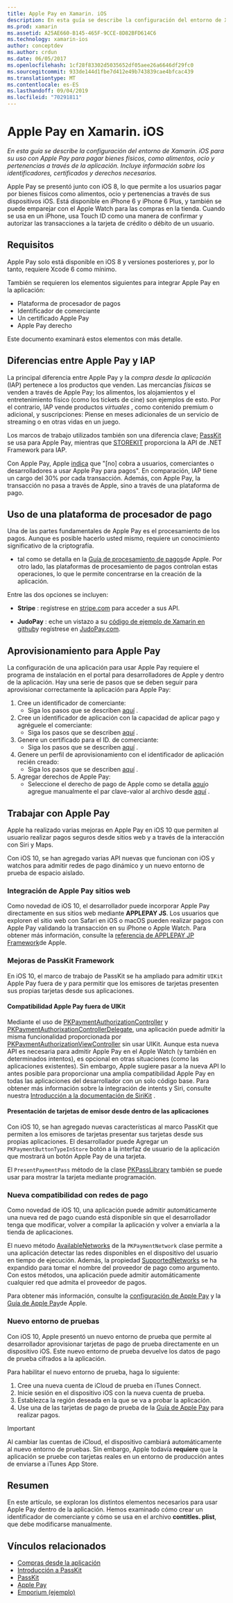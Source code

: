 ```yaml
---
title: Apple Pay en Xamarin. iOS
description: En esta guía se describe la configuración del entorno de Xamarin. iOS para su uso con Apple Pay para pagar bienes físicos, como alimentos, ocio y pertenencias a través de la aplicación. Incluye información sobre los identificadores, certificados y derechos necesarios.
ms.prod: xamarin
ms.assetid: A25AE660-B145-465F-9CCE-8D82BFD614C6
ms.technology: xamarin-ios
author: conceptdev
ms.author: crdun
ms.date: 06/05/2017
ms.openlocfilehash: 1cf28f83302d5035652df05aee26a6646df29fc0
ms.sourcegitcommit: 933de144d1fbe7d412e49b743839cae4bfcac439
ms.translationtype: MT
ms.contentlocale: es-ES
ms.lasthandoff: 09/04/2019
ms.locfileid: "70291811"
---
```

# <a name="apple-pay-in-xamarinios"></a>Apple Pay en Xamarin. iOS

_En esta guía se describe la configuración del entorno de Xamarin. iOS para su uso con Apple Pay para pagar bienes físicos, como alimentos, ocio y pertenencias a través de la aplicación. Incluye información sobre los identificadores, certificados y derechos necesarios._

Apple Pay se presentó junto con iOS 8, lo que permite a los usuarios pagar por bienes físicos como alimentos, ocio y pertenencias a través de sus dispositivos iOS. Está disponible en iPhone 6 y iPhone 6 Plus, y también se puede emparejar con el Apple Watch para las compras en la tienda. Cuando se usa en un iPhone, usa Touch ID como una manera de confirmar y autorizar las transacciones a la tarjeta de crédito o débito de un usuario.

## <a name="requirements"></a>Requisitos

Apple Pay solo está disponible en iOS 8 y versiones posteriores y, por lo tanto, requiere Xcode 6 como mínimo.

También se requieren los elementos siguientes para integrar Apple Pay en la aplicación:

- Plataforma de procesador de pagos
- Identificador de comerciante
- Un certificado Apple Pay
- Apple Pay derecho

Este documento examinará estos elementos con más detalle.

## <a name="differences-between-apple-pay-and-iap"></a>Diferencias entre Apple Pay y IAP

La principal diferencia entre Apple Pay y la *compra desde la aplicación* (IAP) pertenece a los productos que venden. Las mercancías *físicas* se venden a través de Apple Pay; los alimentos, los alojamientos y el entretenimiento físico (como los tickets de cine) son ejemplos de esto. Por el contrario, IAP vende productos *virtuales* , como contenido premium o adicional, y suscripciones: Piense en meses adicionales de un servicio de streaming o en otras vidas en un juego.

Los marcos de trabajo utilizados también son una diferencia clave; [PassKit](https://developer.apple.com/library/ios/documentation/PassKit/Reference/PKPaymentAuthorizationViewController_Ref/) se usa para Apple Pay, mientras que [STOREKIT](https://developer.apple.com/library/ios/documentation/PassKit/Reference/PKPaymentAuthorizationViewController_Ref/) proporciona la API de .NET Framework para IAP.

Con Apple Pay, Apple [indica](https://developer.apple.com/apple-pay/Getting-Started-with-Apple-Pay.pdf) que "[no] cobra a usuarios, comerciantes o desarrolladores a usar Apple Pay para pagos". En comparación, IAP tiene un cargo del 30% por cada transacción. Además, con Apple Pay, la transacción no pasa a través de Apple, sino a través de una plataforma de pago.

## <a name="using-a-payment-processor-platform"></a>Uso de una plataforma de procesador de pago

Una de las partes fundamentales de Apple Pay es el procesamiento de los pagos. Aunque es posible hacerlo usted mismo, requiere un conocimiento significativo de la criptografía.
- tal como se detalla en la [Guía de procesamiento de pagos](https://developer.apple.com/library/ios/ApplePay_Guide/ProcessPayment.html)de Apple.
Por otro lado, las plataformas de procesamiento de pagos controlan estas operaciones, lo que le permite concentrarse en la creación de la aplicación.

Entre las dos opciones se incluyen:

- **Stripe** : regístrese en [stripe.com](https://stripe.com/) para acceder a sus API.

- **JudoPay** : eche un vistazo a su [código de ejemplo de Xamarin en github](https://github.com/Judopay/Xamarin-Sample-App)y regístrese en [JudoPay.com](https://www.judopay.com/).

## <a name="provisioning-for-apple-pay"></a>Aprovisionamiento para Apple Pay

La configuración de una aplicación para usar Apple Pay requiere el programa de instalación en el portal para desarrolladores de Apple y dentro de la aplicación. Hay una serie de pasos que se deben seguir para aprovisionar correctamente la aplicación para Apple Pay:

1. Cree un identificador de comerciante:
    - Siga los pasos que se describen [aquí](~/ios/deploy-test/provisioning/capabilities/apple-pay-capabilities.md#merchantid) .
2. Cree un identificador de aplicación con la capacidad de aplicar pago y agréguele el comerciante:
    - Siga los pasos que se describen [aquí](~/ios/deploy-test/provisioning/capabilities/apple-pay-capabilities.md#appid) .
3. Genere un certificado para el ID. de comerciante:
    - Siga los pasos que se describen [aquí](~/ios/deploy-test/provisioning/capabilities/apple-pay-capabilities.md#certificate) .
4. Genere un perfil de aprovisionamiento con el identificador de aplicación recién creado:
    - Siga los pasos que se describen [aquí](~/ios/get-started/installation/device-provisioning/manual-provisioning.md#provisioning) .
5. Agregar derechos de Apple Pay:
    - Seleccione el derecho de pago de Apple como se detalla [aquí](~/ios/deploy-test/provisioning/entitlements.md)o agregue manualmente el par clave-valor al archivo desde [aquí](~/ios/deploy-test/provisioning/entitlements.md) .

## <a name="working-with-apple-pay"></a>Trabajar con Apple Pay

Apple ha realizado varias mejoras en Apple Pay en iOS 10 que permiten al usuario realizar pagos seguros desde sitios web y a través de la interacción con Siri y Maps.

Con iOS 10, se han agregado varias API nuevas que funcionan con iOS y watchos para admitir redes de pago dinámico y un nuevo entorno de prueba de espacio aislado.

### <a name="apple-pay-website-integration"></a>Integración de Apple Pay sitios web

Como novedad de iOS 10, el desarrollador puede incorporar Apple Pay directamente en sus sitios web mediante **APPLEPAY JS**. Los usuarios que exploren el sitio web con Safari en iOS o macOS pueden realizar pagos con Apple Pay validando la transacción en su iPhone o Apple Watch. Para obtener más información, consulte la [referencia de APPLEPAY JP Framework](https://developer.apple.com/reference/applepayjs)de Apple.

### <a name="passkit-framework-enhancements"></a>Mejoras de PassKit Framework

En iOS 10, el marco de trabajo de PassKit se ha ampliado para admitir `UIKit` Apple Pay fuera de y para permitir que los emisores de tarjetas presenten sus propias tarjetas desde sus aplicaciones.


#### <a name="supporting-apple-pay-outside-of-uikit"></a>Compatibilidad Apple Pay fuera de UIKit

Mediante el uso de [PKPaymentAuthorizationController](https://developer.apple.com/reference/passkit/pkpaymentauthorizationcontroller) y [PKPaymentAuthorixationControllerDelegate](https://developer.apple.com/reference/passkit/pkpaymentauthorizationcontrollerdelegate), una aplicación puede admitir la misma funcionalidad proporcionada por [PKPaymentAuthorizationViewController](https://developer.apple.com/reference/passkit/pkpaymentauthorizationviewcontroller) sin usar UIKit. Aunque esta nueva API es necesaria para admitir Apple Pay en el Apple Watch (y también en determinados intentos), es opcional en otras situaciones (como las aplicaciones existentes). Sin embargo, Apple sugiere pasar a la nueva API lo antes posible para proporcionar una amplia compatibilidad Apple Pay en todas las aplicaciones del desarrollador con un solo código base. Para obtener más información sobre la integración de intents y Siri, consulte nuestra [Introducción a la documentación de SiriKit](~/ios/platform/sirikit/index.md) .

#### <a name="presenting-issuer-cards-from-within-apps"></a>Presentación de tarjetas de emisor desde dentro de las aplicaciones

Con iOS 10, se han agregado nuevas características al marco PassKit que permiten a los emisores de tarjetas presentar sus tarjetas desde sus propias aplicaciones. El desarrollador puede Agregar un `PKPaymentButtonTypeInStore` botón a la interfaz de usuario de la aplicación que mostrará un botón Apple Pay de una tarjeta.

El `PresentPaymentPass` método de la clase [PKPassLibrary](https://developer.apple.com/reference/passkit/pkpasslibrary) también se puede usar para mostrar la tarjeta mediante programación.

### <a name="new-payment-network-support"></a>Nueva compatibilidad con redes de pago

Como novedad de iOS 10, una aplicación puede admitir automáticamente una nueva red de pago cuando está disponible sin que el desarrollador tenga que modificar, volver a compilar la aplicación y volver a enviarla a la tienda de aplicaciones.

El nuevo método [AvailableNetworks](https://developer.apple.com/reference/passkit/pkpaymentrequest/1833288-availablenetworks) de la `PKPaymentNetwork` clase permite a una aplicación detectar las redes disponibles en el dispositivo del usuario en tiempo de ejecución. Además, la propiedad [SupportedNetworks](https://developer.apple.com/reference/passkit/pkpaymentrequest/1619329-supportednetworks) se ha expandido para tomar el nombre del proveedor de pago como argumento. Con estos métodos, una aplicación puede admitir automáticamente cualquier red que admita el proveedor de pagos.

Para obtener más información, consulte la [configuración de Apple Pay](~/ios/platform/apple-pay.md) y la [Guía de Apple Pay](https://developer.apple.com/apple-pay/)de Apple.

### <a name="new-testing-environment"></a>Nuevo entorno de pruebas

Con iOS 10, Apple presentó un nuevo entorno de prueba que permite al desarrollador aprovisionar tarjetas de pago de prueba directamente en un dispositivo iOS. Este nuevo entorno de prueba devuelve los datos de pago de prueba cifrados a la aplicación.

Para habilitar el nuevo entorno de prueba, haga lo siguiente:

1. Cree una nueva cuenta de iCloud de prueba en iTunes Connect.
2. Inicie sesión en el dispositivo iOS con la nueva cuenta de prueba.
3. Establezca la región deseada en la que se va a probar la aplicación.
4. Use una de las tarjetas de pago de prueba de la [Guía de Apple Pay](https://developer.apple.com/apple-pay/) para realizar pagos.

> [!IMPORTANT]
> Al cambiar las cuentas de iCloud, el dispositivo cambiará automáticamente al nuevo entorno de pruebas. Sin embargo, Apple todavía **requiere** que la aplicación se pruebe con tarjetas reales en un entorno de producción antes de enviarse a iTunes App Store.

## <a name="summary"></a>Resumen

En este artículo, se exploran los distintos elementos necesarios para usar Apple Pay dentro de la aplicación. Hemos examinado cómo crear un identificador de comerciante y cómo se usa en el archivo **contitles. plist**, que debe modificarse manualmente.

## <a name="related-links"></a>Vínculos relacionados

- [Compras desde la aplicación](~/ios/platform/in-app-purchasing/index.md)
- [Introducción a PassKit](~/ios/platform/passkit.md)
- [PassKit](https://developer.apple.com/library/ios/documentation/PassKit/Reference/PKPaymentAuthorizationViewController_Ref/)
- [Apple Pay](https://developer.apple.com/apple-pay/)
- [Emporium (ejemplo)](https://docs.microsoft.com/samples/xamarin/ios-samples/ios9-emporium)
